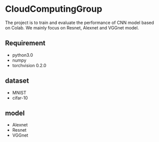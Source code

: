 # CloudComputingGroup
The project is to train and evaluate the performance of CNN model based on Colab. We mainly focus on Resnet, Alexnet and VGGnet model.

## Requirement
- python3.0
- numpy
- torchvision 0.2.0

## dataset
- MNIST 
- cifar-10

## model
- Alexnet
- Resnet
- VGGnet
